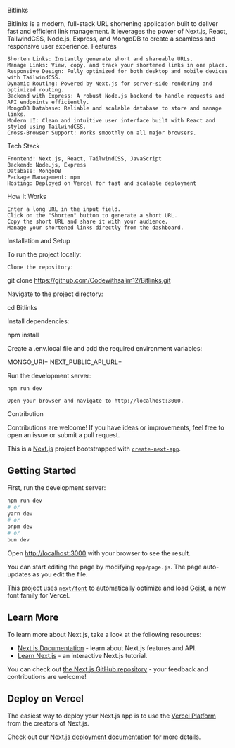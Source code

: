 Bitlinks

Bitlinks is a modern, full-stack URL shortening application built to deliver fast and efficient link management. It leverages the power of Next.js, React, TailwindCSS, Node.js, Express, and MongoDB to create a seamless and responsive user experience.
Features

    Shorten Links: Instantly generate short and shareable URLs.
    Manage Links: View, copy, and track your shortened links in one place.
    Responsive Design: Fully optimized for both desktop and mobile devices with TailwindCSS.
    Dynamic Routing: Powered by Next.js for server-side rendering and optimized routing.
    Backend with Express: A robust Node.js backend to handle requests and API endpoints efficiently.
    MongoDB Database: Reliable and scalable database to store and manage links.
    Modern UI: Clean and intuitive user interface built with React and styled using TailwindCSS.
    Cross-Browser Support: Works smoothly on all major browsers.

Tech Stack

    Frontend: Next.js, React, TailwindCSS, JavaScript
    Backend: Node.js, Express
    Database: MongoDB
    Package Management: npm
    Hosting: Deployed on Vercel for fast and scalable deployment

How It Works

    Enter a long URL in the input field.
    Click on the "Shorten" button to generate a short URL.
    Copy the short URL and share it with your audience.
    Manage your shortened links directly from the dashboard.

Installation and Setup

To run the project locally:

    Clone the repository:

git clone https://github.com/Codewithsalim12/Bitlinks.git

Navigate to the project directory:

cd Bitlinks

Install dependencies:

npm install

Create a .env.local file and add the required environment variables:

MONGO_URI=<your-mongodb-uri>
NEXT_PUBLIC_API_URL=<your-api-url>

Run the development server:

    npm run dev

    Open your browser and navigate to http://localhost:3000.

Contribution

Contributions are welcome! If you have ideas or improvements, feel free to open an issue or submit a pull request.


This is a [Next.js](https://nextjs.org) project bootstrapped with [`create-next-app`](https://github.com/vercel/next.js/tree/canary/packages/create-next-app).

## Getting Started

First, run the development server:

```bash
npm run dev
# or
yarn dev
# or
pnpm dev
# or
bun dev
```

Open [http://localhost:3000](http://localhost:3000) with your browser to see the result.

You can start editing the page by modifying `app/page.js`. The page auto-updates as you edit the file.

This project uses [`next/font`](https://nextjs.org/docs/app/building-your-application/optimizing/fonts) to automatically optimize and load [Geist](https://vercel.com/font), a new font family for Vercel.

## Learn More

To learn more about Next.js, take a look at the following resources:

- [Next.js Documentation](https://nextjs.org/docs) - learn about Next.js features and API.
- [Learn Next.js](https://nextjs.org/learn) - an interactive Next.js tutorial.

You can check out [the Next.js GitHub repository](https://github.com/vercel/next.js) - your feedback and contributions are welcome!

## Deploy on Vercel

The easiest way to deploy your Next.js app is to use the [Vercel Platform](https://vercel.com/new?utm_medium=default-template&filter=next.js&utm_source=create-next-app&utm_campaign=create-next-app-readme) from the creators of Next.js.

Check out our [Next.js deployment documentation](https://nextjs.org/docs/app/building-your-application/deploying) for more details.
